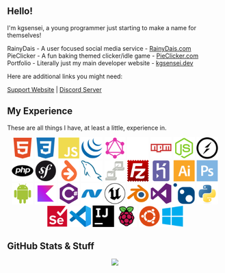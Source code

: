 ## Hello!

I'm kgsensei, a young programmer just starting to make a name for themselves!

RainyDais - A user focused social media service - [RainyDais.com](https://rainydais.com)  
PieClicker - A fun baking themed clicker/idle game - [PieClicker.com](https://pieclicker.com)  
Portfolio - Literally just my main developer website - [kgsensei.dev](https://kgsensei.dev)

Here are additional links you might need:

[Support Website](https://support.kgsensei.dev) | [Discord Server](https://link.kgsensei.dev/discord)

## My Experience

These are all things I have, at least a little, experience in.

<div align="center">
<img src="https://github.com/devicons/devicon/blob/master/icons/html5/html5-plain.svg" width="50" height="50"/>
<img src="https://github.com/devicons/devicon/blob/master/icons/css3/css3-plain.svg" width="50" height="50"/>
<img src="https://github.com/devicons/devicon/blob/master/icons/javascript/javascript-plain.svg" width="50" height="50"/>
<img src="https://github.com/devicons/devicon/blob/master/icons/jquery/jquery-plain.svg" width="50" height="50"/>
<img src="https://github.com/devicons/devicon/blob/master/icons/graphql/graphql-plain.svg" width="50" height="50"/>
<img src="https://github.com/devicons/devicon/blob/master/icons/discordjs/discordjs-plain.svg" width="50" height="50"/>
<img src="https://github.com/devicons/devicon/blob/master/icons/npm/npm-original-wordmark.svg" width="50" height="50"/>
<img src="https://github.com/devicons/devicon/blob/master/icons/nodejs/nodejs-plain.svg" width="50" height="50"/>
<img src="https://github.com/devicons/devicon/blob/master/icons/socketio/socketio-original.svg" width="50" height="50"/>
<img src="https://github.com/devicons/devicon/blob/master/icons/php/php-plain.svg" width="50" height="50"/>
<img src="https://github.com/devicons/devicon/blob/master/icons/symfony/symfony-original.svg" width="50" height="50"/>
<img src="https://github.com/devicons/devicon/blob/master/icons/doctrine/doctrine-plain.svg" width="50" height="50"/>
<img src="https://github.com/devicons/devicon/blob/master/icons/mysql/mysql-plain.svg" width="50" height="50"/>
<img src="https://github.com/devicons/devicon/blob/master/icons/putty/putty-plain.svg" width="50" height="50"/>
<img src="https://github.com/devicons/devicon/blob/master/icons/filezilla/filezilla-plain.svg" width="50" height="50"/>
<img src="https://github.com/devicons/devicon/blob/master/icons/heroku/heroku-plain.svg" width="50" height="50"/>
<img src="https://github.com/devicons/devicon/blob/master/icons/illustrator/illustrator-plain.svg" width="50" height="50"/>
<img src="https://github.com/devicons/devicon/blob/master/icons/photoshop/photoshop-plain.svg" width="50" height="50"/>
<img src="https://github.com/devicons/devicon/blob/master/icons/android/android-plain.svg" width="50" height="50"/>
<img src="https://github.com/devicons/devicon/blob/master/icons/kotlin/kotlin-original.svg" width="50" height="50"/>
<img src="https://github.com/devicons/devicon/blob/master/icons/csharp/csharp-plain.svg" width="50" height="50"/>
<img src="https://github.com/devicons/devicon/blob/master/icons/dot-net/dot-net-plain.svg" width="50" height="50"/>
<img src="https://github.com/devicons/devicon/blob/master/icons/unrealengine/unrealengine-original.svg" width="50" height="50"/>
<img src="https://github.com/devicons/devicon/blob/master/icons/blender/blender-original.svg" width="50" height="50"/>
<img src="https://github.com/devicons/devicon/blob/master/icons/visualstudio/visualstudio-plain.svg" width="50" height="50"/>
<img src="https://github.com/devicons/devicon/blob/master/icons/nuget/nuget-original.svg" width="50" height="50"/>
<img src="https://github.com/devicons/devicon/blob/master/icons/python/python-original.svg" width="50" height="50"/>
<img src="https://github.com/devicons/devicon/blob/master/icons/selenium/selenium-original.svg" width="50" height="50"/>
<img src="https://github.com/devicons/devicon/blob/master/icons/vscode/vscode-original.svg" width="50" height="50"/>
<img src="https://github.com/devicons/devicon/blob/master/icons/intellij/intellij-plain.svg" width="50" height="50"/>
<img src="https://github.com/devicons/devicon/blob/master/icons/raspberrypi/raspberrypi-original.svg" width="50" height="50"/>
<img src="https://github.com/devicons/devicon/blob/master/icons/ubuntu/ubuntu-plain.svg" width="50" height="50"/>
<img src="https://github.com/devicons/devicon/blob/master/icons/windows8/windows8-original.svg" width="50" height="50"/>
</div>

## GitHub Stats & Stuff

<div align="center">
<img src="https://github-readme-stats.vercel.app/api?username=kgsensei&show_icons=true&theme=tokyonight&hide_border=true"/>
</div>
